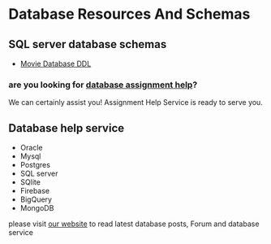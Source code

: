 # Database Resources And Schemas

## SQL server database schemas
- [Movie Database DDL](https://github.com/CodersArts/database/blob/master/Create%20Movies%20Database%202016.sql)

### are you looking for [database assignment help](https://www.codersarts.com/database-assignment-help)?
We can certainly assist you!
Assignment Help Service is ready to serve you.

## Database help service
- Oracle 
- Mysql
- Postgres
- SQL server
- SQlite
- Firebase
- BigQuery
- MongoDB


please visit [our website](https://www.codersarts.com/database-assignment-help) to read latest database posts, Forum and database service
